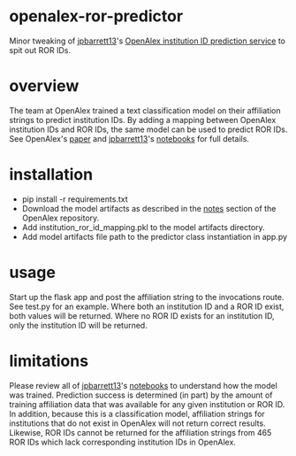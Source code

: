 # openalex-ror-predictor
Minor tweaking of [jpbarrett13](https://github.com/jpbarrett13)'s [OpenAlex institution ID prediction service](https://github.com/ourresearch/openalex-institution-parsing) to spit out ROR IDs.

# overview
The team at OpenAlex trained a text classification model on their affiliation strings to predict institution IDs. By adding a mapping between OpenAlex institution IDs and ROR IDs, the same model can be used to predict ROR IDs. See OpenAlex's [paper](https://docs.google.com/document/d/1ppbKRVtyneWc7Hjpo8TOm57YLGx1C2Oo/) and [jpbarrett13](https://github.com/jpbarrett13)'s [notebooks](https://github.com/ourresearch/openalex-institution-parsing/tree/main/V1) for full details.

# installation
* pip install -r requirements.txt
* Download the model artifacts as described in the [notes](https://github.com/ourresearch/openalex-institution-parsing/tree/main/V1) section of the OpenAlex repository.
* Add institution_ror_id_mapping.pkl to the model artifacts directory.
* Add model artifacts file path to the predictor class instantiation in app.py

# usage
Start up the flask app and post the affiliation string to the invocations route. See test.py for an example. Where both an institution ID and a ROR ID exist, both values will be returned. Where no ROR ID exists for an institution ID, only the institution ID will be returned.

# limitations
Please review all of [jpbarrett13](https://github.com/jpbarrett13)'s [notebooks](https://github.com/ourresearch/openalex-institution-parsing/tree/main/V1) to understand how the model was trained. Prediction success is determined (in part) by the amount of training affiliation data that was available for any given institution or ROR ID. In addition, because this is a classification model, affiliation strings for institutions that do not exist in OpenAlex will not return correct results. Likewise, ROR IDs cannot be returned for the affiliation strings from 465 ROR IDs which lack corresponding institution IDs in OpenAlex. 

